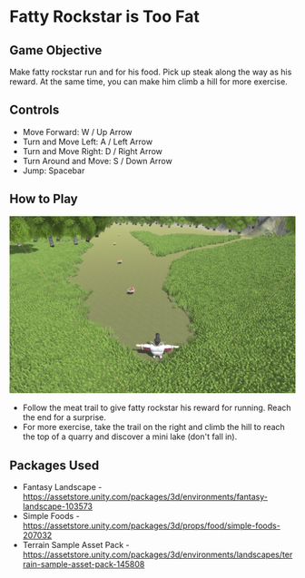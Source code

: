 # Fatty Rockstar is Too Fat
## Game Objective
Make fatty rockstar run and for his food. Pick up steak along the way as his reward. At the same time, you can make him climb a hill for more exercise.

## Controls
- Move Forward: W / Up Arrow
- Turn and Move Left: A / Left Arrow
- Turn and Move Right: D / Right Arrow
- Turn Around and Move: S / Down Arrow
- Jump: Spacebar

## How to Play
![](scene.png)
- Follow the meat trail to give fatty rockstar his reward for running. Reach the end for a surprise.
- For more exercise, take the trail on the right and climb the hill to reach the top of a quarry and discover a mini lake (don't fall in).

## Packages Used
- Fantasy Landscape - https://assetstore.unity.com/packages/3d/environments/fantasy-landscape-103573
- Simple Foods - https://assetstore.unity.com/packages/3d/props/food/simple-foods-207032
- Terrain Sample Asset Pack - https://assetstore.unity.com/packages/3d/environments/landscapes/terrain-sample-asset-pack-145808
